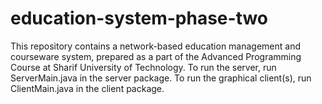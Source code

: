 # education-system-phase-two
This repository contains a network-based education management and courseware system, prepared as a part of the Advanced Programming Course at Sharif University of Technology. To run the server, run ServerMain.java in the server package. To run the graphical client(s), run ClientMain.java in the client package.
